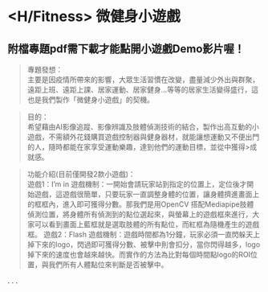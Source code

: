 # <H/Fitness> 微健身小遊戲

<h2>附檔專題pdf需下載才能點開小遊戲Demo影片喔！</h2>

>專題發想：<br>
主要是因疫情所帶來的影響，大眾生活習慣在改變，盡量減少外出與群聚，遠距上班、遠距上課、居家運動、居家健身...等等的居家生活變得盛行，這也是我們製作「微健身小遊戲」的契機。

>目的：<br>
希望藉由AI影像追蹤、影像辨識及肢體偵測技術的結合，製作出高互動的小遊戲，不需額外花錢購買遊戲控制器與健身器材，就能讓想運動又不便出門的人，隨時都能在家享受運動樂趣，達到他們的運動目標，並從中獲得>成就感。

>功能介紹(目前僅開發2款小遊戲)：<br>
遊戲1：I’m in
遊戲機制：一開始會請玩家站到指定的位置上，定位後才開始遊戲，這遊戲很簡單，只要玩家一直調整身體的位置，讓身體擠進畫面上的框框內，進入即可獲得分數。那我們是用OpenCV 搭配Mediapipe肢體偵測位置，將身體所有偵測到的點位選起來，與螢幕上的遊戲框來進行，大家可以看到畫面上藍框就是選取肢體的所有點位，而紅框為隨機產生的遊戲框。
遊戲2：Flash
遊戲機制：遊戲時間都為1分鐘，玩家必須一直閃躲天上掉下來的logo，閃過即可獲得分數、被擊中則會扣分，當你閃得越多，logo掉下來的速度也會越來越快。而實作的方法為比對每個時間點logo的ROI位置，與我們所有人體點位來判斷是否被擊中。

.
.
.
